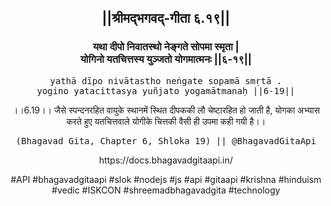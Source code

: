 <center><h2>||श्रीमद्‍भगवद्‍-गीता ६.१९||</h2>
<h3>यथा दीपो निवातस्थो नेङ्गते सोपमा स्मृता |<br/>योगिनो यतचित्तस्य युञ्जतो योगमात्मनः ||६-१९||</h3>
<pre>yathā dīpo nivātastho neṅgate sopamā smṛtā .<br/>yogino yatacittasya yuñjato yogamātmanaḥ ||6-19||</pre>
<p>।।6.19।। जैसे स्पन्दनरहित वायुके स्थानमें स्थित दीपककी लौ चेष्टारहित हो जाती है, योगका अभ्यास करते हुए यतचित्तवाले योगीके चित्तकी वैसी ही उपमा कही गयी है।।</p>
<pre>(Bhagavad Gita, Chapter 6, Shloka 19) || @BhagavadGitaApi</pre><p>https://docs.bhagavadgitaapi.in/</p><p>#API #bhagavadgitaapi #slok #nodejs #js #api #gitaapi #krishna #hinduism #vedic #ISKCON #shreemadbhagavadgita #technology</p></center>